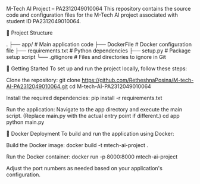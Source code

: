 M-Tech AI Project – PA2312049010064
This repository contains the source code and configuration files for the M-Tech AI project associated with student ID PA2312049010064.

📁 Project Structure

.
├── app/                 # Main application code
├── DockerFile           # Docker configuration file
├── requirements.txt     # Python dependencies
├── setup.py             # Package setup script
└── .gitignore           # Files and directories to ignore in Git

🚀 Getting Started
To set up and run the project locally, follow these steps:

Clone the repository:
git clone https://github.com/RetheshnaPosina/M-tech-AI-PA2312049010064.git
cd M-tech-AI-PA2312049010064

Install the required dependencies:
pip install -r requirements.txt

Run the application:
Navigate to the app directory and execute the main script. (Replace main.py with the actual entry point if different.)
cd app
python main.py

🐳 Docker Deployment
To build and run the application using Docker:

Build the Docker image:
docker build -t mtech-ai-project .

Run the Docker container:
docker run -p 8000:8000 mtech-ai-project

Adjust the port numbers as needed based on your application's configuration.
